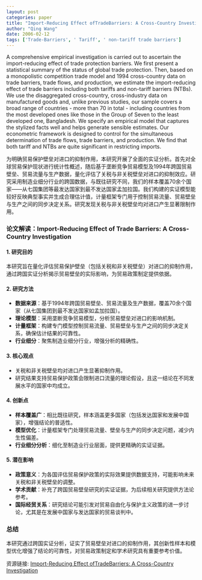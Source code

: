```yaml
---
layout: post
categories: paper
title: "Import-Reducing Effect ofTradeBarriers: A Cross-Country Investigation"
author: "Qing Wang"
date: 2006-02-12
tags: ['Trade-Barriers', ' Tariff', ' non-tariff trade barriers']
---
```


A comprehensive empirical investigation is carried out to ascertain the import-reducing effect of trade protection barriers. We first present a statistical summary of the status of global trade protection. Then, based on a monopolistic competition trade model and 1994 cross-country data on trade barriers, trade flows, and production, we estimate the import-reducing effect of trade barriers including both tariffs and non-tariff barriers (NTBs). We use the disaggregated cross-country, cross-industry data on manufactured goods and, unlike previous studies, our sample covers a broad range of countries - more than 70 in total - including countries from the most developed ones like those in the Group of Seven to the least developed one, Bangladesh. We specify an empirical model that captures the stylized facts well and helps generate sensible estimates. Our econometric framework is designed to control for the simultaneous determination of trade flows, trade barriers, and production. We find that both tariff and NTBs are quite significant in restricting imports.

为明确贸易保护壁垒对进口的抑制作用，本研究开展了全面的实证分析。首先对全球贸易保护现状进行统计性概述，随后基于垄断竞争贸易模型及1994年跨国贸易壁垒、贸易流量与生产数据，量化评估了关税与非关税壁垒对进口的抑制效应。研究采用制造业细分行业的跨国数据，与既往研究不同，我们的样本覆盖70余个国家——从七国集团等最发达国家到最不发达国家孟加拉国。我们构建的实证模型能较好反映典型事实并生成合理估计值，计量框架专门用于控制贸易流量、贸易壁垒与生产之间的同步决定关系。研究发现关税与非关税壁垒均对进口产生显著限制作用。

### **论文解读：Import-Reducing Effect of Trade Barriers: A Cross-Country Investigation**  

#### **1. 研究目的**  
本研究旨在量化评估贸易保护壁垒（包括关税和非关税壁垒）对进口的抑制作用，通过跨国实证分析揭示贸易壁垒的实际影响，为贸易政策制定提供依据。  

#### **2. 研究方法**  
- **数据来源**：基于1994年跨国贸易壁垒、贸易流量及生产数据，覆盖70余个国家（从七国集团到最不发达国家如孟加拉国）。  
- **理论模型**：采用垄断竞争贸易模型，分析贸易壁垒对进口的影响机制。  
- **计量框架**：构建专门模型控制贸易流量、贸易壁垒与生产之间的同步决定关系，确保估计结果的可靠性。  
- **行业细分**：聚焦制造业细分行业，增强分析的精确性。  

#### **3. 核心观点**  
- 关税和非关税壁垒均对进口产生显著抑制作用。  
- 研究结果支持贸易保护政策会限制进口流量的理论假设，且这一结论在不同发展水平的国家中均成立。  

#### **4. 创新点**  
- **样本覆盖广**：相比既往研究，样本涵盖更多国家（包括发达国家和发展中国家），增强结论的普适性。  
- **模型优化**：计量框架专门处理贸易流量、壁垒与生产的同步决定问题，减少内生性偏差。  
- **行业细分分析**：细化至制造业行业层面，提供更精确的实证证据。  

#### **5. 潜在影响**  
- **政策意义**：为各国评估贸易保护政策的实际效果提供数据支持，可能影响未来关税和非关税壁垒的调整。  
- **学术贡献**：补充了跨国贸易壁垒研究的实证证据，为后续相关研究提供方法论参考。  
- **国际经贸关系**：研究结论可能引发对贸易自由化与保护主义政策的进一步讨论，尤其是在发展中国家与发达国家的贸易谈判中。  

### **总结**  
本研究通过跨国实证分析，证实了贸易壁垒对进口的抑制作用，其创新性样本和模型优化增强了结论的可靠性，对贸易政策制定和学术研究具有重要参考价值。

资源链接: [Import-Reducing Effect ofTradeBarriers: A Cross-Country Investigation](https://papers.ssrn.com/sol3/papers.cfm?abstract_id=880899)
